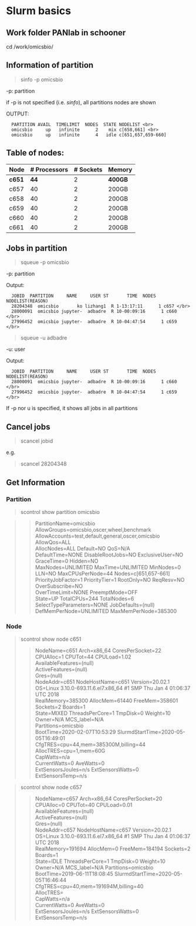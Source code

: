 # Slurm basics

## Work folder PANlab in schooner 
cd /work/omicsbio/

## Information of partition
> sinfo -p omicsbio

-p: partition

if -p is not specified (i.e. _sinfo_), all partitions nodes are shown

OUTPUT: 

      PARTITION AVAIL  TIMELIMIT  NODES  STATE NODELIST <br> 
      omicsbio     up   infinite      2    mix c[658,661] <br>
      omicsbio     up   infinite      4   idle c[651,657,659-660]




## Table of nodes:

|Node| # Processors| # Sockets | Memory |
|---|---|---|---|
|**c651**| **44** | 2 | **400GB**|  
|c657| 40 | 2 | 200GB|
|c658| 40 | 2 | 200GB|
|c659| 40 | 2 | 200GB|
|c660| 40 | 2 | 200GB|
|c661| 40 | 2 | 200GB|

## Jobs in partition

> squeue -p omicsbio

-p: partition <br>

Output:

      JOBID  PARTITION     NAME     USER ST       TIME  NODES NODELIST(REASON) 
      28204348  omicsbio       ko lizhang1  R 1-13:17:11      1 c657 </br>
      28000091  omicsbio jupyter-  adbadre  R 10-00:09:16      1 c660 </br>
      27996452  omicsbio jupyter-  adbadre  R 10-04:47:54      1 c659 </br>

> squeue -u adbadre

-u: user

Output:

      JOBID  PARTITION     NAME     USER ST       TIME  NODES NODELIST(REASON) 
      28000091  omicsbio jupyter-  adbadre  R 10-00:09:16      1 c660 </br>
      27996452  omicsbio jupyter-  adbadre  R 10-04:47:54      1 c659 </br>

If -p nor u is specified, it shows all jobs in all partitions

## Cancel jobs

> scancel jobid <br>

e.g. <br>
> scancel 28204348


## Get Information

### Partition

>  scontrol show partition omicsbio

>>  PartitionName=omicsbio
   AllowGroups=omicsbio,oscer,wheel,benchmark AllowAccounts=test,default,general,oscer,omicsbio AllowQos=ALL </br>
   AllocNodes=ALL Default=NO QoS=N/A </br>
   DefaultTime=NONE DisableRootJobs=NO ExclusiveUser=NO GraceTime=0 Hidden=NO </br>
   MaxNodes=UNLIMITED MaxTime=UNLIMITED MinNodes=0 LLN=NO MaxCPUsPerNode=44
   Nodes=c[651,657-661] </br>
   PriorityJobFactor=1 PriorityTier=1 RootOnly=NO ReqResv=NO OverSubscribe=NO </br>
   OverTimeLimit=NONE PreemptMode=OFF </br>
   State=UP TotalCPUs=244 TotalNodes=6 SelectTypeParameters=NONE
   JobDefaults=(null) </br>
   DefMemPerNode=UNLIMITED MaxMemPerNode=385300

### Node

>scontrol show node c651 </br>
>>NodeName=c651 Arch=x86_64 CoresPerSocket=22 </br>
   CPUAlloc=1 CPUTot=44 CPULoad=1.02 </br>
   AvailableFeatures=(null) </br>
   ActiveFeatures=(null) </br>
   Gres=(null) </br>
   NodeAddr=c651 NodeHostName=c651 Version=20.02.1 </br>
   OS=Linux 3.10.0-693.11.6.el7.x86_64 #1 SMP Thu Jan 4 01:06:37 UTC 2018 </br>
   RealMemory=385300 AllocMem=61440 FreeMem=358601 Sockets=2 Boards=1 </br>
   State=MIXED ThreadsPerCore=1 TmpDisk=0 Weight=10 Owner=N/A MCS_label=N/A </br>
   Partitions=omicsbio </br>
   BootTime=2020-02-07T10:53:29 SlurmdStartTime=2020-05-05T16:49:01 </br>
   CfgTRES=cpu=44,mem=385300M,billing=44 </br>
   AllocTRES=cpu=1,mem=60G </br>
   CapWatts=n/a </br>
   CurrentWatts=0 AveWatts=0 </br>
   ExtSensorsJoules=n/s ExtSensorsWatts=0 ExtSensorsTemp=n/s </br>
 
> scontrol show node c657 </br>
>> NodeName=c657 Arch=x86_64 CoresPerSocket=20 </br>
   CPUAlloc=0 CPUTot=40 CPULoad=0.01 </br>
   AvailableFeatures=(null) </br>
   ActiveFeatures=(null) </br>
   Gres=(null) </br>
   NodeAddr=c657 NodeHostName=c657 Version=20.02.1 </br>
   OS=Linux 3.10.0-693.11.6.el7.x86_64 #1 SMP Thu Jan 4 01:06:37 UTC 2018 </br>
   RealMemory=191694 AllocMem=0 FreeMem=184194 Sockets=2 Boards=1 </br>
   State=IDLE ThreadsPerCore=1 TmpDisk=0 Weight=10 Owner=N/A MCS_label=N/A
   Partitions=omicsbio </br>
   BootTime=2019-06-11T18:08:45 SlurmdStartTime=2020-05-05T16:46:44 </br>
   CfgTRES=cpu=40,mem=191694M,billing=40 </br>
   AllocTRES= </br>
   CapWatts=n/a</br>
   CurrentWatts=0 AveWatts=0 </br>
   ExtSensorsJoules=n/s ExtSensorsWatts=0 ExtSensorsTemp=n/s </br>